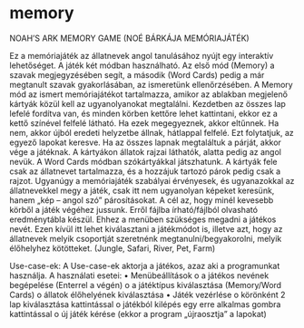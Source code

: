 # memory
NOAH’S ARK MEMORY GAME
(NOÉ BÁRKÁJA MEMÓRIAJÁTÉK)

Ez a memóriajáték az állatnevek angol tanulásához nyújt egy interaktív lehetőséget. A játék két módban használható. Az első mód (Memory) a szavak megjegyzésében segít, a második (Word Cards) pedig a már megtanult szavak gyakorlásában, az ismeretünk ellenőrzésében. A Memory mód az ismert memóriajátékot tartalmazza, amikor az ablakban megjelenő kártyák közül kell az ugyanolyanokat megtalálni. Kezdetben az összes lap lefelé fordítva van, és minden körben kettőre lehet kattintani, ekkor ez a kettő színével felfelé látható. Ha ezek megegyeznek, akkor eltűnnek. Ha nem, akkor újból eredeti helyzetbe állnak, hátlappal felfelé. Ezt folytatjuk, az egyező lapokat keresve. Ha az összes lapnak megtaláltuk a párját, akkor vége a játéknak. A kártyákon állatok rajzai láthatók, alatta pedig az angol nevük.
A Word Cards módban szókártyákkal játszhatunk. A kártyák fele csak az állatnevet tartalmazza, és a hozzájuk tartozó párok pedig csak a rajzot. Ugyanúgy a memóriajáték szabályai érvényesek, és ugyanazokkal az állatnevekkel megy a játék, csak itt nem ugyanolyan képeket keresünk, hanem „kép – angol szó” párosításokat. A cél az, hogy minél kevesebb körből a játék végéhez jussunk. Erről fájlba írható/fájlból olvasható eredménytábla készül. Ehhez a menüben szükséges megadni a játékos nevét. Ezen kívül itt lehet kiválasztani a játékmódot is, illetve azt, hogy az állatnevek melyik csoportját szeretnénk megtanulni/begyakorolni, melyik élőhelyhez kötötteket. (Jungle, Safari, River, Pet, Farm)

Use-case-ek:
A Use-case-ek aktorja a játékos, azaz aki a programunkat használja. A használati esetei:
•	Menübeállítások
o	a játékos nevének begépelése (Enterrel a végén)
o	a játéktípus kiválasztása (Memory/Word Cards)
o	állatok élőhelyének kiválasztása
•	Játék vezérlése
o	körönként 2 lap kiválasztása kattintással
o	játékból kilépés egy erre alkalmas gombra kattintással
o	új játék kérése (ekkor a program „újraosztja” a lapokat)
